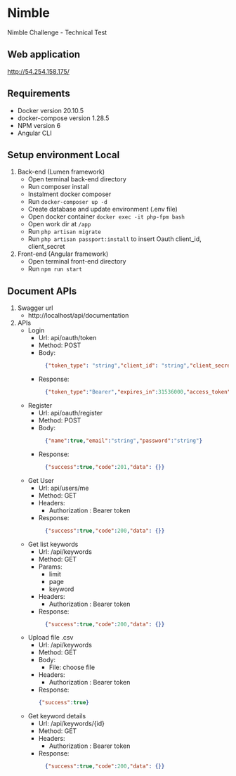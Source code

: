 # Nimble
Nimble Challenge - Technical Test

## Web application
http://54.254.158.175/

## Requirements
   - Docker version 20.10.5
   - docker-compose version 1.28.5
   - NPM version 6
   - Angular CLI

## Setup environment Local
   1. Back-end (Lumen framework)
      - Open terminal back-end directory
      - Run composer install
      - Instalment docker composer
      - Run `docker-composer up -d`
      - Create database and update environment (.env file)
      - Open docker container `docker exec -it php-fpm bash`
      - Open work dir at `/app`
      - Run `php artisan migrate`
      - Run `php artisan passport:install` to insert Oauth client_id, client_secret
   2. Front-end (Angular framework)
      - Open terminal front-end directory
      - Run `npm run start`

## Document APIs
   1. Swagger url
      - http://localhost/api/documentation
   2. APIs 
      - Login 
        + Url: api/oauth/token
        + Method: POST
        + Body:
          ```json
            {"token_type": "string","client_id": "string","client_secret": "string","username": "string","password": "string"}
          ```
        + Response:
          ```json
            {"token_type":"Bearer","expires_in":31536000,"access_token":"string","refresh_token":"string"}
          ```
      - Register
        + Url: api/oauth/register
        + Method: POST
        + Body:
          ```json
            {"name":true,"email":"string","password":"string"}
          ```
        + Response:
          ```json
            {"success":true,"code":201,"data": {}}
          ```
      - Get User
        + Url: api/users/me
        + Method: GET
        + Headers:
            + Authorization : Bearer token
        + Response:
          ```json
            {"success":true,"code":200,"data": {}}
          ```
      - Get list keywords
        + Url: /api/keywords
        + Method: GET
        + Params:
          + limit
          + page
          + keyword
        + Headers:
          + Authorization : Bearer token
        + Response:
             ```json
               {"success":true,"code":200,"data": {}}
             ```
      - Upload file .csv
        + Url: /api/keywords
        + Method: GET
        + Body:
          + File: choose file
        + Headers:
          + Authorization : Bearer token
        + Response:
           ```json
           {"success":true}
           ```
      - Get keyword details
         + Url: /api/keywords/{id}
         + Method: GET
         + Headers:
           + Authorization : Bearer token
         + Response:
              ```json
                {"success":true,"code":200,"data": {}}
              ```